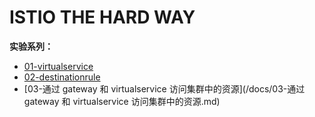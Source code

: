 # ISTIO THE HARD WAY

**实验系列：**
- [01-virtualservice](/docs/01-virtualservice.md)
- [02-destinationrule](/docs/02-destinationrule.md)
- [03-通过 gateway 和 virtualservice 访问集群中的资源](/docs/03-通过 gateway 和 virtualservice 访问集群中的资源.md)
  